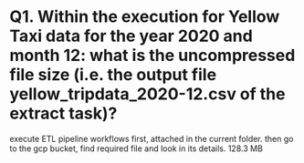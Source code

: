 # Q1. Within the execution for Yellow Taxi data for the year 2020 and month 12: what is the uncompressed file size (i.e. the output file yellow_tripdata_2020-12.csv of the extract task)?
execute ETL pipeline workflows first, attached in the current folder.
then go to the gcp bucket, find required file and look in its details.
128.3 MB

